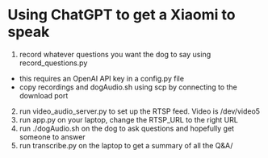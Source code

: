 # Using ChatGPT to get a Xiaomi to speak 

1. record whatever questions you want the dog to say using record_questions.py 
- this requires an OpenAI API key in a config.py file
- copy recordings and dogAudio.sh using scp by connecting to the download port 
2. run video_audio_server.py to set up the RTSP feed. Video is /dev/video5
3. run app.py on your laptop, change the RTSP_URL to the right URL
4. run ./dogAudio.sh on the dog to ask questions and hopefully get someone to answer
5. run transcribe.py on the laptop to get a summary of all the Q&A/
